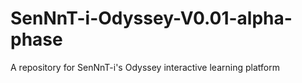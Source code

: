 # SenNnT-i-Odyssey-V0.01-alpha-phase
A repository for SenNnT-i's Odyssey interactive learning platform
